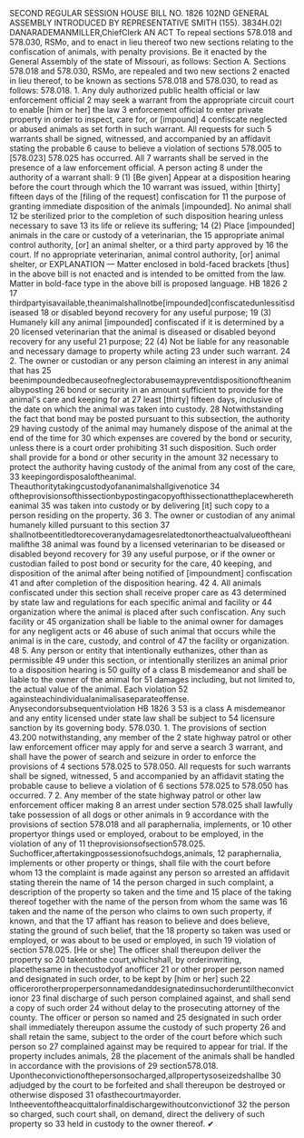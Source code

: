 SECOND REGULAR SESSION
HOUSE BILL NO. 1826
102ND GENERAL ASSEMBLY
INTRODUCED BY REPRESENTATIVE SMITH (155).
3834H.02I DANARADEMANMILLER,ChiefClerk
AN ACT
To repeal sections 578.018 and 578.030, RSMo, and to enact in lieu thereof two new sections
relating to the confiscation of animals, with penalty provisions.
Be it enacted by the General Assembly of the state of Missouri, as follows:
Section A. Sections 578.018 and 578.030, RSMo, are repealed and two new sections
2 enacted in lieu thereof, to be known as sections 578.018 and 578.030, to read as follows:
578.018. 1. Any duly authorized public health official or law enforcement official
2 may seek a warrant from the appropriate circuit court to enable [him or her] the law
3 enforcement official to enter private property in order to inspect, care for, or [impound]
4 confiscate neglected or abused animals as set forth in such warrant. All requests for such
5 warrants shall be signed, witnessed, and accompanied by an affidavit stating the probable
6 cause to believe a violation of sections 578.005 to [578.023] 578.025 has occurred. All
7 warrants shall be served in the presence of a law enforcement official. A person acting
8 under the authority of a warrant shall:
9 (1) [Be given] Appear at a disposition hearing before the court through which the
10 warrant was issued, within [thirty] fifteen days of the [filing of the request] confiscation for
11 the purpose of granting immediate disposition of the animals [impounded]. No animal shall
12 be sterilized prior to the completion of such disposition hearing unless necessary to save
13 its life or relieve its suffering;
14 (2) Place [impounded] animals in the care or custody of a veterinarian, the
15 appropriate animal control authority, [or] an animal shelter, or a third party approved by
16 the court. If no appropriate veterinarian, animal control authority, [or] animal shelter, or
EXPLANATION — Matter enclosed in bold-faced brackets [thus] in the above bill is not enacted and is
intended to be omitted from the law. Matter in bold-face type in the above bill is proposed language.
HB 1826 2
17 thirdpartyisavailable,theanimalshallnotbe[impounded]confiscatedunlessitisdiseased
18 or disabled beyond recovery for any useful purpose;
19 (3) Humanely kill any animal [impounded] confiscated if it is determined by a
20 licensed veterinarian that the animal is diseased or disabled beyond recovery for any useful
21 purpose;
22 (4) Not be liable for any reasonable and necessary damage to property while acting
23 under such warrant.
24 2. The owner or custodian or any person claiming an interest in any animal that has
25 beenimpoundedbecauseofneglectorabusemaypreventdispositionoftheanimalbyposting
26 bond or security in an amount sufficient to provide for the animal's care and keeping for at
27 least [thirty] fifteen days, inclusive of the date on which the animal was taken into custody.
28 Notwithstanding the fact that bond may be posted pursuant to this subsection, the authority
29 having custody of the animal may humanely dispose of the animal at the end of the time for
30 which expenses are covered by the bond or security, unless there is a court order prohibiting
31 such disposition. Such order shall provide for a bond or other security in the amount
32 necessary to protect the authority having custody of the animal from any cost of the care,
33 keepingordisposaloftheanimal. Theauthoritytakingcustodyofananimalshallgivenotice
34 oftheprovisionsofthissectionbypostingacopyofthissectionattheplacewheretheanimal
35 was taken into custody or by delivering [it] such copy to a person residing on the property.
36 3. The owner or custodian of any animal humanely killed pursuant to this section
37 shallnotbeentitledtorecoveranydamagesrelatedtonortheactualvalueoftheanimalifthe
38 animal was found by a licensed veterinarian to be diseased or disabled beyond recovery for
39 any useful purpose, or if the owner or custodian failed to post bond or security for the care,
40 keeping, and disposition of the animal after being notified of [impoundment] confiscation
41 and after completion of the disposition hearing.
42 4. All animals confiscated under this section shall receive proper care as
43 determined by state law and regulations for each specific animal and facility or
44 organization where the animal is placed after such confiscation. Any such facility or
45 organization shall be liable to the animal owner for damages for any negligent acts or
46 abuse of such animal that occurs while the animal is in the care, custody, and control of
47 the facility or organization.
48 5. Any person or entity that intentionally euthanizes, other than as permissible
49 under this section, or intentionally sterilizes an animal prior to a disposition hearing is
50 guilty of a class B misdemeanor and shall be liable to the owner of the animal for
51 damages including, but not limited to, the actual value of the animal. Each violation
52 againsteachindividualanimalisaseparateoffense. Anysecondorsubsequentviolation
HB 1826 3
53 is a class A misdemeanor and any entity licensed under state law shall be subject to
54 licensure sanction by its governing body.
578.030. 1. The provisions of section 43.200 notwithstanding, any member of the
2 state highway patrol or other law enforcement officer may apply for and serve a search
3 warrant, and shall have the power of search and seizure in order to enforce the provisions of
4 sections 578.025 to 578.050. All requests for such warrants shall be signed, witnessed,
5 and accompanied by an affidavit stating the probable cause to believe a violation of
6 sections 578.025 to 578.050 has occurred.
7 2. Any member of the state highway patrol or other law enforcement officer making
8 an arrest under section 578.025 shall lawfully take possession of all dogs or other animals in
9 accordance with the provisions of section 578.018 and all paraphernalia, implements, or
10 other propertyor things used or employed, orabout to be employed, in the violation of any of
11 theprovisionsofsection578.025. Suchofficer,aftertakingpossessionofsuchdogs,animals,
12 paraphernalia, implements or other property or things, shall file with the court before whom
13 the complaint is made against any person so arrested an affidavit stating therein the name of
14 the person charged in such complaint, a description of the property so taken and the time and
15 place of the taking thereof together with the name of the person from whom the same was
16 taken and the name of the person who claims to own such property, if known, and that the
17 affiant has reason to believe and does believe, stating the ground of such belief, that the
18 property so taken was used or employed, or was about to be used or employed, in such
19 violation of section 578.025. [He or she] The officer shall thereupon deliver the property so
20 takentothe court,whichshall, by orderinwriting, placethesame in thecustodyof anofficer
21 or other proper person named and designated in such order, to be kept by [him or her] such
22 officerorotherproperpersonnamedanddesignatedinsuchorderuntiltheconvictionor
23 final discharge of such person complained against, and shall send a copy of such order
24 without delay to the prosecuting attorney of the county. The officer or person so named and
25 designated in such order shall immediately thereupon assume the custody of such property
26 and shall retain the same, subject to the order of the court before which such person so
27 complained against may be required to appear for trial. If the property includes animals,
28 the placement of the animals shall be handled in accordance with the provisions of
29 section578.018. Upontheconvictionofthepersonsocharged,allpropertysoseizedshallbe
30 adjudged by the court to be forfeited and shall thereupon be destroyed or otherwise disposed
31 ofasthecourtmayorder. Intheeventoftheacquittalorfinaldischargewithoutconvictionof
32 the person so charged, such court shall, on demand, direct the delivery of such property so
33 held in custody to the owner thereof.
✔